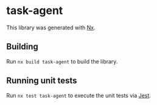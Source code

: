 # task-agent

This library was generated with [Nx](https://nx.dev).

## Building

Run `nx build task-agent` to build the library.

## Running unit tests

Run `nx test task-agent` to execute the unit tests via [Jest](https://jestjs.io).
